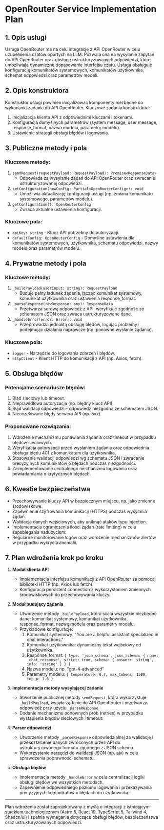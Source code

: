 # OpenRouter Service Implementation Plan

## 1. Opis usługi

Usługa OpenRouter ma na celu integrację z API OpenRouter w celu uzupełnienia czatów opartych na LLM. Pozwala ona na wysyłanie zapytań do API OpenRouter oraz obsługę ustrukturyzowanych odpowiedzi, które umożliwiają dynamiczne dopasowanie interfejsu czatu. Usługa obsługuje konfigurację komunikatów systemowych, komunikatów użytkownika, schemat odpowiedzi oraz parametrów modeli.

## 2. Opis konstruktora

Konstruktor usługi powinien inicjalizować komponenty niezbędne do wykonania żądania do API OpenRouter. Kluczowe zadania konstruktora:

1. Inicjalizacja klienta API z odpowiednimi kluczami i tokenami.
2. Konfiguracja domyślnych parametrów (system message, user message, response_format, nazwa modelu, parametry modelu).
3. Ustawienie strategii obsługi błędów i logowania.

## 3. Publiczne metody i pola

### Kluczowe metody:

1. `sendRequest(requestPayload: RequestPayload): Promise<ResponseData>`
   - Odpowiada za wysyłanie żądań do API OpenRouter oraz zwracanie ustrukturyzowanej odpowiedzi.
2. `setConfiguration(newConfig: Partial<OpenRouterConfig>): void`
   - Umożliwia aktualizację konfiguracji usługi (np. zmiana komunikatu systemowego, parametrów modelu).
3. `getConfiguration(): OpenRouterConfig`
   - Zwraca aktualne ustawienia konfiguracji.

### Kluczowe pola:

- `apiKey: string` - Klucz API potrzebny do autoryzacji.
- `defaultConfig: OpenRouterConfig` - Domyślne ustawienia dla komunikatów systemowych, użytkownika, schematu odpowiedzi, nazwy modelu oraz parametrów modelu.

## 4. Prywatne metody i pola

### Kluczowe metody:

1. `_buildPayload(userInput: string): RequestPayload`
   - Buduje pełny ładunek żądania, łącząc komunikat systemowy, komunikat użytkownika oraz ustawienia response_format.
2. `_parseResponse(rawResponse: any): ResponseData`
   - Przetwarza surową odpowiedź z API, weryfikuje zgodność ze schematem JSON oraz zwraca ustrukturyzowane dane.
3. `_handleError(error: Error): void`
   - Przeprowadza jednolitą obsługę błędów, logując problemy i podejmując działania naprawcze (np. ponowne wysłanie żądania).

### Kluczowe pola:

- `logger` - Narzędzie do logowania zdarzeń i błędów.
- `httpClient` - Klient HTTP do komunikacji z API (np. Axios, fetch).

## 5. Obsługa błędów

### Potencjalne scenariusze błędów:

1. Błąd sieciowy lub timeout.
2. Nieprawidłowa autoryzacja (np. błędny klucz API).
3. Błąd walidacji odpowiedzi – odpowiedź niezgodna ze schematem JSON.
4. Nieoczekiwane błędy serwera API (np. 5xx).

### Proponowane rozwiązania:

1. Wdrożenie mechanizmu ponawiania żądania oraz timeout w przypadku błędów sieciowych.
2. Weryfikacja autoryzacji przed wysłaniem żądania oraz odpowiednia obsługa błędu 401 z komunikatem dla użytkownika.
3. Stosowanie walidacji odpowiedzi wg schematu JSON i zwracanie precyzyjnych komunikatów o błędach podczas niezgodności.
4. Zaimplementowanie centralnego mechanizmu logowania oraz powiadamiania o krytycznych błędach.

## 6. Kwestie bezpieczeństwa

- Przechowywanie kluczy API w bezpiecznym miejscu, np. jako zmienne środowiskowe.
- Zapewnienie szyfrowania komunikacji (HTTPS) podczas wysyłania żądań.
- Walidacja danych wejściowych, aby uniknąć ataków typu injection.
- Implementacja ograniczenia ilości żądań (rate limiting) w celu zapobiegania nadużyciom.
- Regularne monitorowanie logów oraz wdrożenie mechanizmów alertów w przypadku wykrycia anomalii.

## 7. Plan wdrożenia krok po kroku

1. **Moduł klienta API**

   - Implementacja interfejsu komunikacji z API OpenRouter za pomocą biblioteki HTTP (np. Axios lub fetch).
   - Konfiguracja persistent connection z wykorzystaniem zmiennych środowiskowych do przechowywania kluczy.

2. **Moduł budujący żądania**

   - Utworzenie metody `_buildPayload`, która scala wszystkie niezbędne dane: komunikat systemowy, komunikat użytkownika, response_format, nazwę modelu oraz parametry modelu.
   - Przykładowe konfiguracje:
     1. Komunikat systemowy: "You are a helpful assistant specialized in chat interactions."
     2. Komunikat użytkownika: dynamiczny tekst wejściowy od użytkownika.
     3. Response_format: `{ type: 'json_schema', json_schema: { name: 'chat_response', strict: true, schema: { answer: 'string', info: 'string' } } }`
     4. Nazwa modelu: np. "gpt-4-advanced"
     5. Parametry modelu: `{ temperature: 0.7, max_tokens: 1500, top_p: 1.0 }`

3. **Implementacja metody wysyłającej żądanie**

   - Stworzenie publicznej metody `sendRequest`, która wykorzystuje `_buildPayload`, wysyła żądanie do API OpenRouter i przetwarza odpowiedź przy użyciu `_parseResponse`.
   - Dodanie mechanizmu ponownych prób (retries) w przypadku wystąpienia błędów sieciowych i timeout.

4. **Parser odpowiedzi**

   - Utworzenie metody `_parseResponse` odpowiedzialnej za walidację i przekształcenie danych zwróconych przez API do ustrukturyzowanego formatu zgodnego z JSON schema.
   - Wykorzystanie narzędzi do walidacji JSON (np. ajv) w celu sprawdzenia poprawności schematu.

5. **Obsługa błędów**

   - Implementacja metody `_handleError` w celu centralizacji logiki obsługi błędów we wszystkich metodach.
   - Zapewnienie odpowiedniego poziomu logowania i przekazywania precyzyjnych komunikatów o błędach do użytkownika.

---

Plan wdrożenia został zaprojektowany z myślą o integracji z istniejącym stackiem technologicznym (Astro 5, React 19, TypeScript 5, Tailwind 4, Shadcn/ui) i spełnia wymagania dotyczące obsługi błędów, bezpieczeństwa oraz ustrukturyzowanych odpowiedzi.
